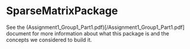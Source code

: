 # SparseMatrixPackage

See the (Assignment1_Group1_Part1.pdf)[/Assignment1_Group1_Part1.pdf] document for more information about what this package is and the concepts we considered to build it.
